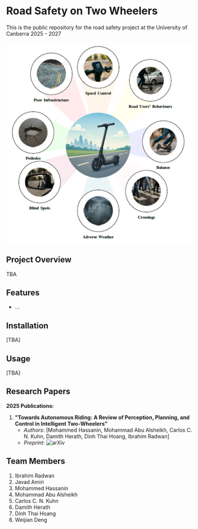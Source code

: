 # Road Safety on Two Wheelers

This is the public repository for the road safety project at the University of Canberra 2025 - 2027

<div align="center">
  <img src="road_safety_hazards.PNG" alt="Road Safety Hazards" width="600"/>
</div>

## Project Overview
TBA

## Features
- ...

## Installation
[TBA]

## Usage
[TBA]

## Research Papers
**2025 Publications:**  
1. **"Towards Autonomous Riding: A Review of Perception, Planning, and Control in Intelligent Two-Wheelers"**  
   - *Authors*: [Mohammed Hassanin, Mohammad Abu Alsheikh, Carlos C. N. Kuhn, Damith Herath, Dinh Thai Hoang, Ibrahim Radwan]  
   - *Preprint*: ![arXiv](https://www.arxiv.org/abs/2507.11852)

## Team Members
1. Ibrahim Radwan
2. Javad Amiri
3. Mohammed Hassanin
4. Mohammad Abu Alsheikh
5. Carlos C. N. Kuhn
6. Damith Herath
7. Dinh Thai Hoang
8. Weijian Deng
